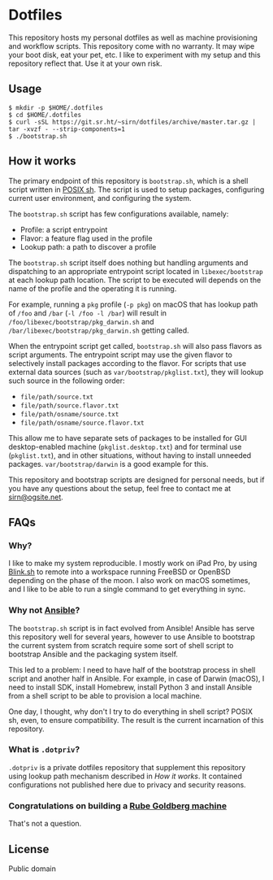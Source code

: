 # Dotfiles

This repository hosts my personal dotfiles as well as machine provisioning and workflow scripts. This repository come with no warranty. It may wipe your boot disk, eat your pet, etc. I like to experiment with my setup and this repository reflect that. Use it at your own risk.

## Usage

```shell
$ mkdir -p $HOME/.dotfiles
$ cd $HOME/.dotfiles
$ curl -sSL https://git.sr.ht/~sirn/dotfiles/archive/master.tar.gz | tar -xvzf - --strip-components=1
$ ./bootstrap.sh
```

## How it works

The primary endpoint of this repository is `bootstrap.sh`, which is a shell script written in [POSIX sh](https://askubuntu.com/questions/1059265/). The script is used to setup packages, configuring current user environment, and configuring the system.

The `bootstrap.sh` script has few configurations available, namely:

-   Profile: a script entrypoint
-   Flavor: a feature flag used in the profile
-   Lookup path: a path to discover a profile

The `bootstrap.sh` script itself does nothing but handling arguments and dispatching to an appropriate entrypoint script located in `libexec/bootstrap` at each lookup path location. The script to be executed will depends on the name of the profile and the operating it is running.

For example, running a `pkg` profile (`-p pkg`) on macOS that has lookup path of `/foo` and `/bar` (`-l /foo -l /bar`) will result in `/foo/libexec/bootstrap/pkg_darwin.sh` and `/bar/libexec/bootstrap/pkg_darwin.sh` getting called.

When the entrypoint script get called, `bootstrap.sh` will also pass flavors as script arguments. The entrypoint script may use the given flavor to selectively install packages according to the flavor. For scripts that use external data sources (such as `var/bootstrap/pkglist.txt`), they will lookup such source in the following order:

-   `file/path/source.txt`
-   `file/path/source.flavor.txt`
-   `file/path/osname/source.txt`
-   `file/path/osname/source.flavor.txt`

This allow me to have separate sets of packages to be installed for GUI desktop-enabled machine (`pkglist.desktop.txt`) and for terminal use (`pkglist.txt`), and in other situations, without having to install unneeded packages. `var/bootstrap/darwin` is a good example for this.

This repository and bootstrap scripts are designed for personal needs, but if you have any questions about the setup, feel free to contact me at [sirn@ogsite.net](mailto:sirn@ogsite.net).

## FAQs

### Why?

I like to make my system reproducible. I mostly work on iPad Pro, by using [Blink.sh](http://www.blink.sh) to remote into a workspace running FreeBSD or OpenBSD depending on the phase of the moon. I also work on macOS sometimes, and I like to be able to run a single command to get everything in sync.

### Why not [Ansible](https://www.ansible.com)?

The `bootstrap.sh` script is in fact evolved from Ansible! Ansible has serve this repository well for several years, however to use Ansible to bootstrap the current system from scratch require some sort of shell script to bootstrap Ansible and the packaging system itself.

This led to a problem: I need to have half of the bootstrap process in shell script and another half in Ansible. For example, in case of Darwin (macOS), I need to install SDK, install Homebrew, install Python 3 and install Ansible from a shell script to be able to provision a local machine.

One day, I thought, why don't I try to do everything in shell script? POSIX sh, even, to ensure compatibility. The result is the current incarnation of this repository.

### What is `.dotpriv`?

`.dotpriv` is a private dotfiles repository that supplement this repository using lookup path mechanism described in _How it works_. It contained configurations not published here due to privacy and security reasons.

### Congratulations on building a [Rube Goldberg machine](https://en.wikipedia.org/wiki/Rube_Goldberg_machine)

That's not a question.

## License

Public domain
